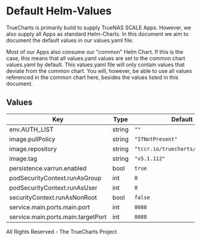 # Default Helm-Values

TrueCharts is primarily build to supply TrueNAS SCALE Apps.
However, we also supply all Apps as standard Helm-Charts. In this document we aim to document the default values in our values.yaml file.

Most of our Apps also consume our "common" Helm Chart.
If this is the case, this means that all values.yaml values are set to the common chart values.yaml by default. This values.yaml file will only contain values that deviate from the common chart.
You will, however, be able to use all values referenced in the common chart here, besides the values listed in this document.

## Values

| Key | Type | Default | Description |
|-----|------|---------|-------------|
| env.AUTH_LIST | string | `""` |  |
| image.pullPolicy | string | `"IfNotPresent"` |  |
| image.repository | string | `"tccr.io/truecharts/synclounge"` |  |
| image.tag | string | `"v5.1.112"` |  |
| persistence.varrun.enabled | bool | `true` |  |
| podSecurityContext.runAsGroup | int | `0` |  |
| podSecurityContext.runAsUser | int | `0` |  |
| securityContext.runAsNonRoot | bool | `false` |  |
| service.main.ports.main.port | int | `8088` |  |
| service.main.ports.main.targetPort | int | `8088` |  |

All Rights Reserved - The TrueCharts Project
